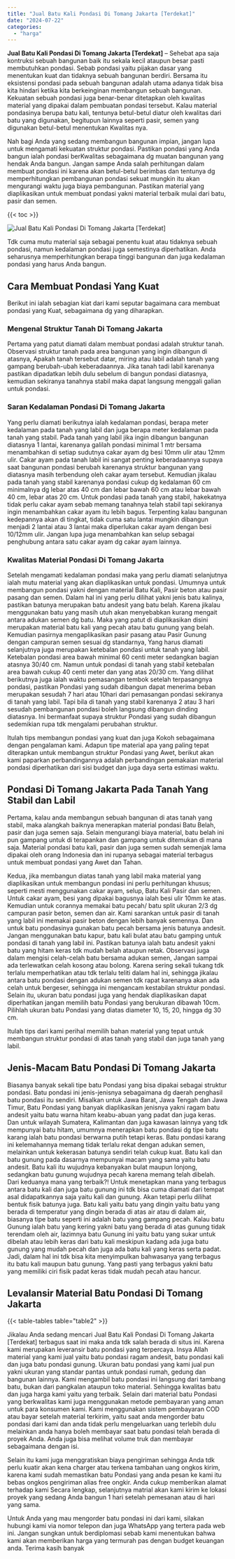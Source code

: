 ```yaml
---
title: "Jual Batu Kali Pondasi Di Tomang Jakarta [Terdekat]"
date: "2024-07-22"
categories: 
  - "harga"
---
```


**Jual Batu Kali Pondasi Di Tomang Jakarta \[Terdekat\]** – Sehebat apa saja kontruksi sebuah bangunan baik itu sekala kecil ataupun besar pasti membutuhkan pondasi. Sebab pondasi yaitu pijakan dasar yang menentukan kuat dan tidaknya sebuah bangunan berdiri. Bersama itu eksistensi pondasi pada sebuah bangunan adalah utama adanya tidak bisa kita hindari ketika kita berkeinginan membangun sebuah bangunan. Kekuatan sebuah pondasi juga benar-benar ditetapkan oleh kwalitas material yang dipakai dalam pembuatan pondasi tersebut. Kalau material pondasinya berupa batu kali, tentunya betul-betul diatur oleh kwalitas dari batu yang digunakan, begitupun lainnya seperti pasir, semen yang digunakan betul-betul menentukan Kwalitas nya.

Nah bagi Anda yang sedang membangun bangunan impian, jangan lupa untuk mengamati kekuatan struktur pondasi. Pastikan pondasi yang Anda bangun ialah pondasi berKwalitas sebagaimana dg muatan bangunan yang hendak Anda bangun. Jangan sampe Anda salah perhitungan dalam membuat pondasi ini karena akan betul-betul berimbas dan tentunya dg memperhitungkan pembangunan pondasi sekuat mungkin itu akan mengurangi waktu juga biaya pembangunan. Pastikan material yang diaplikasikan untuk membuat pondasi yakni material terbaik mulai dari batu, pasir dan semen.

{{< toc >}}

![Jual Batu Kali Pondasi Di Tomang Jakarta [Terdekat]](/images/jual-batu-kali-16.png)

Tdk cuma mutu material saja sebagai penentu kuat atau tidaknya sebuah pondasi, namun kedalaman pondasi juga semestinya diperhatikan. Anda seharusnya memperhitungkan berapa tinggi bangunan dan juga kedalaman pondasi yang harus Anda bangun.

## Cara Membuat Pondasi Yang Kuat

Berikut ini ialah sebagian kiat dari kami seputar bagaimana cara membuat pondasi yang Kuat, sebagaimana dg yang diharapkan.

### Mengenal Struktur Tanah Di Tomang Jakarta

Pertama yang patut diamati dalam membuat pondasi adalah struktur tanah. Observasi struktur tanah pada area bangunan yang ingin dibangun di atasnya, Apakah tanah tersebut datar, miring atau labil adalah tanah yang gampang berubah-ubah keberadaannya. Jika tanah tadi labil karenanya pastikan dipadatkan lebih dulu sebelum di bangun pondasi diatasnya, kemudian sekiranya tanahnya stabil maka dapat langsung menggali galian untuk pondasi.

### Saran Kedalaman Pondasi Di Tomang Jakarta

Yang perlu diamati berikutnya ialah kedalaman pondasi, berapa meter kedalaman pada tanah yang labil dan juga berapa meter kedalaman pada tanah yang stabil. Pada tanah yang labil jika ingin dibangun bangunan diatasnya 1 lantai, karenanya galilah pondasi minimal 1 mtr bersama menambahkan di setiap sudutnya cakar ayam dg besi 10mm ulir atau 12mm ulir. Cakar ayam pada tanah labil ini sangat penting keberadaannya supaya saat bangunan pondasi berubah karenanya struktur bangunan yang diatasnya masih terbendung oleh cakar ayam tersebut. Kemudian jikalau pada tanah yang stabil karenanya pondasi cukup dg kedalaman 60 cm minimalnya dg lebar atas 40 cm dan lebar bawah 60 cm atau lebar bawah 40 cm, lebar atas 20 cm. Untuk pondasi pada tanah yang stabil, hakekatnya tidak perlu cakar ayam sebab memang tanahnya telah stabil tapi sekiranya ingin menambahkan cakar ayam itu lebih bagus. Terpenting kalau bangunan kedepannya akan di tingkat, tidak cuma satu lantai mungkin dibangun menjadi 2 lantai atau 3 lantai maka diperlukan cakar ayam dengan besi 10/12mm ulir. Jangan lupa juga menambahkan kan selup sebagai penghubung antara satu cakar ayam dg cakar ayam lainnya.

### Kwalitas Material Pondasi Di Tomang Jakarta

Setelah mengamati kedalaman pondasi maka yang perlu diamati selanjutnya ialah mutu material yang akan diaplikasikan untuk pondasi. Umumnya untuk membangun pondasi yakni dengan material Batu Kali, Pasir beton atau pasir pasang dan semen. Dalam hal ini yang perlu dilihat yakni jenis batu kalinya, pastikan batunya merupakan batu andesit yang batu belah. Karena jikalau menggunakan batu yang masih utuh akan menyebabkan kurang mengait antara adukan semen dg batu. Maka yang patut di diaplikasikan disini merupakan material batu kali yang pecah atau batu gunung yang belah. Kemudian pasirnya mengaplikasikan pasir pasang atau Pasir Gunung dengan campuran semen sesuai dg standarnya, Yang harus diamati selanjutnya juga merupakan ketebalan pondasi untuk tanah yang labil. Ketebalan pondasi area bawah minimal 60 centi meter sedangkan bagian atasnya 30/40 cm. Namun untuk pondasi di tanah yang stabil ketebalan area bawah cukup 40 centi meter dan yang atas 20/30 cm. Yang dilihat berikutnya juga ialah waktu pemasangan tembok setelah terpasangnya pondasi, pastikan Pondasi yang sudah dibangun dapat menerima beban merupakan sesudah 7 hari atau 10hari dari pemasangan pondasi sekiranya di tanah yang labil. Tapi bila di tanah yang stabil karenanya 2 atau 3 hari sesudah pembangunan pondasi boleh langsung dibangun dinding diatasnya. Ini bermanfaat supaya struktur Pondasi yang sudah dibangun sedemikian rupa tdk mengalami perubahan struktur.

Itulah tips membangun pondasi yang kuat dan juga Kokoh sebagaimana dengan pengalaman kami. Adapun tipe material apa yang paling tepat diterapkan untuk membangun struktur Pondasi yang Awet, berikut akan kami paparkan perbandingannya adalah perbandingan pemakaian material pondasi diperhatikan dari sisi budget dan juga daya serta estimasi waktu.

## Pondasi Di Tomang Jakarta Pada Tanah Yang Stabil dan Labil

Pertama, kalau anda membangun sebuah bangunan di atas tanah yang stabil, maka alangkah baiknya menerapkan material pondasi Batu Belah, pasir dan juga semen saja. Selain mengurangi biaya material, batu belah ini pun gampang untuk di terapankan dan gampang untuk ditemukan di mana saja. Material pondasi batu kali, pasir dan juga semen sudah semenjak lama dipakai oleh orang Indonesia dan ini rupanya sebagai material terbagus untuk membuat pondasi yang Awet dan Tahan.

Kedua, jika membangun diatas tanah yang labil maka material yang diaplikasikan untuk membangun pondasi ini perlu perhitungan khusus; seperti mesti menggunakan cakar ayam, selup, Batu Kali Pasir dan semen. Untuk cakar ayam, besi yang dipakai bagusnya ialah besi ulir 10mm ke atas. Kemudian untuk corannya memakai batu pecah/ batu split ukuran 2/3 dg campuran pasir beton, semen dan air. Kami sarankan untuk pasir di tanah yang labil ini memakai pasir beton dengan lebih banyak semennya. Dan untuk batu pondasinya gunakan batu pecah bersama jenis batunya andesit. Jangan menggunakan batu kapur, batu kali bulat atau batu gamping untuk pondasi di tanah yang labil ini. Pastikan batunya ialah batu andesit yakni batu yang hitam keras tdk mudah belah ataupun retak. Observasi juga dalam mengisi celah-celah batu bersama adukan semen, Jangan sampai ada terlewatkan celah kosong atau bolong. Karena sering sekali tukang tdk terlalu memperhatikan atau tdk terlalu teliti dalam hal ini, sehingga jikalau antara batu pondasi dengan adukan semen tdk rapat karenanya akan ada celah untuk bergeser, sehingga ini mengancam kestabilan struktur pondasi. Selain itu, ukuran batu pondasi juga yang hendak diaplikasikan dapat diperhatikan jangan memilih batu Pondasi yang berukuran dibawah 10cm. Pilihlah ukuran batu Pondasi yang diatas diameter 10, 15, 20, hingga dg 30 cm.

Itulah tips dari kami perihal memilih bahan material yang tepat untuk membangun struktur pondasi di atas tanah yang stabil dan juga tanah yang labil.

## Jenis-Macam Batu Pondasi Di Tomang Jakarta

Biasanya banyak sekali tipe batu Pondasi yang bisa dipakai sebagai struktur pondasi. Batu pondasi ini jenis-jenisnya sebagaimana dg daerah penghasil batu pondasi itu sendiri. Misalkan untuk Jawa Barat, Jawa Tengah dan Jawa Timur, Batu Pondasi yang banyak diaplikasikan jenisnya yakni ragam batu andesit yaitu batu warna hitam keabu-abuan yang padat dan juga keras. Dan untuk wilayah Sumatera, Kalimantan dan juga kawasan lainnya yang tdk mempunyai batu hitam, umumnya menerapkan batu pondasi dg tipe batu karang ialah batu pondasi berwarna putih tetapi keras. Batu pondasi karang ini kelemahannya memang tidak terlalu rekat dengan adukan semen, melainkan untuk kekerasan batunya sendiri telah cukup kuat. Batu kali dan batu gunung pada dasarnya mempunyai macam yang sama yaitu batu andesit. Batu kali itu wujudnya kebanyakan bulat maupun lonjong, sedangkan batu gunung wujudnya pecah karena memang telah dibelah. Dari keduanya mana yang terbaik?! Untuk menetapkan mana yang terbagus antara batu kali dan juga batu gunung ini tdk bisa cuma diamati dari tempat asal didapatkannya saja yaitu kali dan gunung. Akan tetapi perlu dilihat bentuk fisik batunya juga. Batu kali yaitu batu yang dingin yaitu batu yang berada di temperatur yang dingin berada di atas air atau di dalam air, biasanya tipe batu seperti ini adalah batu yang gampang pecah. Kalau batu Gunung ialah batu yang kering yakni batu yang berada di atas gunung tidak terendam oleh air, lazimnya batu Gunung ini yaitu batu yang sukar untuk dibelah atau lebih keras dari batu kali meskipun kadang ada juga batu gunung yang mudah pecah dan juga ada batu kali yang keras serta padat. Jadi, dalam hal ini tdk bisa kita menyimpulkan bahwasanya yang terbagus itu batu kali maupun batu gunung. Yang pasti yang terbagus yakni batu yang memiliki ciri fisik padat keras tidak mudah pecah atau hancur.

## Levalansir Material Batu Pondasi Di Tomang Jakarta

{{< table-tables table="table2" >}}

Jikalau Anda sedang mencari Jual Batu Kali Pondasi Di Tomang Jakarta \[Terdekat\] terbagus saat ini maka anda tdk salah berada di situs ini. Karena kami merupakan leveransir batu pondasi yang terpercaya. Insya Allah material yang kami jual yaitu batu pondasi ragam andesit, batu pondasi kali dan juga batu pondasi gunung. Ukuran batu pondasi yang kami jual pun yakni ukuran yang standar pantas untuk pondasi rumah, gedung dan bangunan lainnya. Kami mengambil batu pondasi ini langsung dari tambang batu, bukan dari pangkalan ataupun toko material. Sehingga kwalitas batu dan juga harga kami yaitu yang terbaik. Selain dari material batu Pondasi yang berkwalitas kami juga menggunakan metode pembayaran yang aman untuk para konsumen kami. Kami menggunakan sistem pembayaran COD atau bayar setelah material terkirim, yaitu saat anda mengorder batu pondasi dari kami dan anda tidak perlu mengeluarkan uang terlebih dulu melainkan anda hanya boleh membayar saat batu pondasi telah berada di proyek Anda. Anda juga bisa melihat volume truk dan membayar sebagaimana dengan isi.

Selain itu kami juga menggratiskan biaya pengiriman sehingga Anda tdk perlu kuatir akan kena charger atau terkena tambahan uang ongkos kirim, karena kami sudah memastikan batu Pondasi yang anda pesan ke kami itu bebas ongkos pengiriman alias free ongkir. Anda cukup memberikan alamat terhadap kami Secara lengkap, selanjutnya matrial akan kami kirim ke lokasi proyek yang sedang Anda bangun 1 hari setelah pemesanan atau di hari yang sama.

Untuk Anda yang mau mengorder batu pondasi ini dari kami, silakan hubungi kami via nomor telepon dan juga WhatsApp yang tertera pada web ini. Jangan sungkan untuk berdiplomasi sebab kami menentukan bahwa kami akan memberikan harga yang termurah pas dengan budget keuangan anda. Terima kasih banyak
